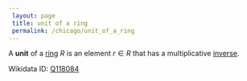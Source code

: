 ```yaml
---
 layout: page
 title: unit of a ring
 permalink: /chicago/unit_of_a_ring
---
```

A **unit** of a [ring](https://mathgloss.github.io/MathGloss/chicago/ring) $R$ is an element $r\in R$ that has a multiplicative [inverse](https://mathgloss.github.io/MathGloss/chicago/inverse_element).

Wikidata ID: [Q118084](https://www.wikidata.org/wiki/Q118084)